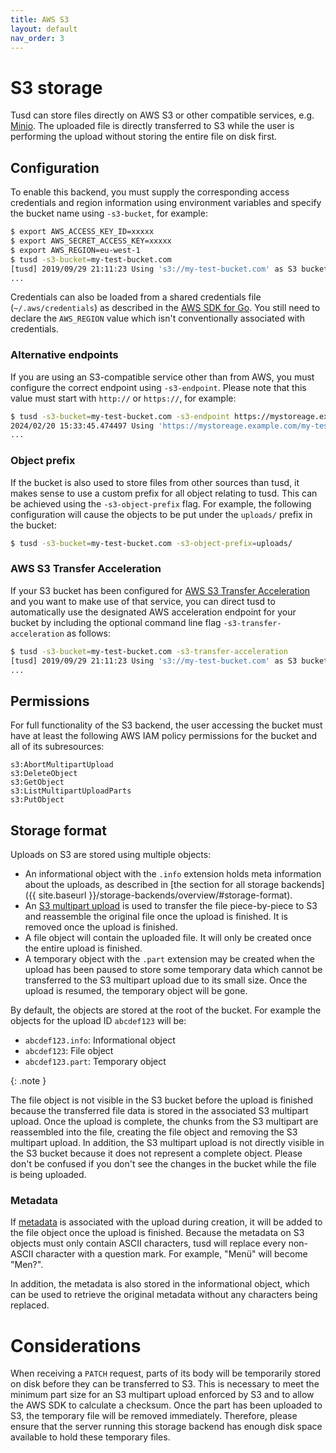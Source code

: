 ```yaml
---
title: AWS S3
layout: default
nav_order: 3
---
```


# S3 storage

Tusd can store files directly on AWS S3 or other compatible services, e.g. [Minio](https://min.io/). The uploaded file is directly transferred to S3 while the user is performing the upload without storing the entire file on disk first.

## Configuration

To enable this backend, you must supply the corresponding access credentials and region information using environment variables and specify the bucket name using `-s3-bucket`, for example:

```bash
$ export AWS_ACCESS_KEY_ID=xxxxx
$ export AWS_SECRET_ACCESS_KEY=xxxxx
$ export AWS_REGION=eu-west-1
$ tusd -s3-bucket=my-test-bucket.com
[tusd] 2019/09/29 21:11:23 Using 's3://my-test-bucket.com' as S3 bucket for storage.
...
```

Credentials can also be loaded from a shared credentials file (`~/.aws/credentials`) as described in the [AWS SDK for Go](https://aws.github.io/aws-sdk-go-v2/docs/configuring-sdk/#specifying-credentials). You still need to declare the `AWS_REGION` value which isn't conventionally associated with credentials.

### Alternative endpoints

If you are using an S3-compatible service other than from AWS, you must configure the correct endpoint using `-s3-endpoint`. Please note that this value must start with `http://` or `https://`, for example:

```bash
$ tusd -s3-bucket=my-test-bucket.com -s3-endpoint https://mystoreage.example.com
2024/02/20 15:33:45.474497 Using 'https://mystoreage.example.com/my-test-bucket.com' as S3 endpoint and bucket for storage.
...
```

### Object prefix

If the bucket is also used to store files from other sources than tusd, it makes sense to use a custom prefix for all object relating to tusd. This can be achieved using the `-s3-object-prefix` flag. For example, the following configuration will cause the objects to be put under the `uploads/` prefix in the bucket:

```bash
$ tusd -s3-bucket=my-test-bucket.com -s3-object-prefix=uploads/
```

### AWS S3 Transfer Acceleration

If your S3 bucket has been configured for [AWS S3 Transfer Acceleration](https://aws.amazon.com/s3/transfer-acceleration/) and you want to make use of that service, you can direct tusd to automatically use the designated AWS acceleration endpoint for your bucket by including the optional
command line flag `-s3-transfer-acceleration` as follows:

```bash
$ tusd -s3-bucket=my-test-bucket.com -s3-transfer-acceleration
[tusd] 2019/09/29 21:11:23 Using 's3://my-test-bucket.com' as S3 bucket for storage with AWS S3 Transfer Acceleration enabled.
...
```

## Permissions

For full functionality of the S3 backend, the user accessing the bucket must have at least the following AWS IAM policy permissions for the bucket and all of its subresources:

```
s3:AbortMultipartUpload
s3:DeleteObject
s3:GetObject
s3:ListMultipartUploadParts
s3:PutObject
```

## Storage format

Uploads on S3 are stored using multiple objects:

- An informational object with the `.info` extension holds meta information about the uploads, as described in [the section for all storage backends]({{ site.baseurl }}/storage-backends/overview/#storage-format).
- An [S3 multipart upload](https://docs.aws.amazon.com/AmazonS3/latest/userguide/mpuoverview.html) is used to transfer the file piece-by-piece to S3 and reassemble the original file once the upload is finished. It is removed once the upload is finished.
- A file object will contain the uploaded file. It will only be created once the entire upload is finished. 
- A temporary object with the `.part` extension may be created when the upload has been paused to store some temporary data which cannot be transferred to the S3 multipart upload due to its small size. Once the upload is resumed, the temporary object will be gone.

By default, the objects are stored at the root of the bucket. For example the objects for the upload ID `abcdef123` will be:

- `abcdef123.info`: Informational object
- `abcdef123`: File object
- `abcdef123.part`: Temporary object

{: .note }

The file object is not visible in the S3 bucket before the upload is finished because the transferred file data is stored in the associated S3 multipart upload. Once the upload is complete, the chunks from the S3 multipart are reassembled into the file, creating the file object and removing the S3 multipart upload. In addition, the S3 multipart upload is not directly visible in the S3 bucket because it does not represent a complete object. Please don't be confused if you don't see the changes in the bucket while the file is being uploaded.

### Metadata

If [metadata](https://tus.io/protocols/resumable-upload#upload-metadata) is associated with the upload during creation, it will be added to the file object once the upload is finished. Because the metadata on S3 objects must only contain ASCII characters, tusd will replace every non-ASCII character with a question mark. For example, "Menü" will become "Men?".

In addition, the metadata is also stored in the informational object, which can be used to retrieve the original metadata without any characters being replaced.

# Considerations

When receiving a `PATCH` request, parts of its body will be temporarily stored on disk before they can be transferred to S3. This is necessary to meet the minimum part size for an S3 multipart upload enforced by S3 and to allow the AWS SDK to calculate a checksum. Once the part has been uploaded to S3, the temporary file will be removed immediately. Therefore, please ensure that the server running this storage backend has enough disk space available to hold these temporary files.
